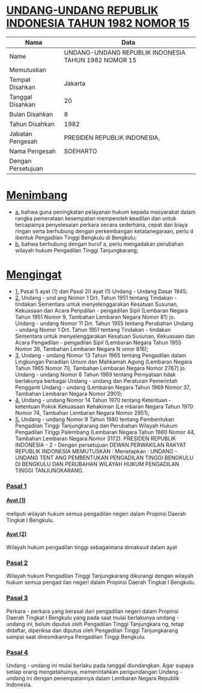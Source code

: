 # [UNDANG-UNDANG REPUBLIK INDONESIA TAHUN 1982 NOMOR 15](http://example.org/legal/document/uu/1982/15)

| Nama | Data |
| ------ | ----- |
|Name|UNDANG-UNDANG REPUBLIK INDONESIA TAHUN 1982 NOMOR 15|
|Memutuskan||
|Tempat Disahkan|Jakarta|
|Tanggal Disahkan|20|
|Bulan Disahkan|8|
|Tahun Disahkan|1982|
|Jabatan Pengesah|PRESIDEN REPUBLIK INDONESIA,|
|Nama Pengesah|SOEHARTO|
|Dengan Persetujuan||
# [Menimbang](http://example.org/legal/document/uu/1982/15/menimbang)

* [a.](http://example.org/legal/document/uu/1982/15/menimbang/point/a) bahwa guna peningkatan pelayanan hukum kepada masyarakat dalam rangka pemerataan kesempatan memperoleh keadilan dan untuk tercapainya penyelesaian perkara secara sederhana, cepat dan biaya ringan serta berhubung dengan perkembangan ketatanegaraan, perlu d ibentuk Pengadilan Tinggi Bengkulu di Bengkulu;
* [b.](http://example.org/legal/document/uu/1982/15/menimbang/point/b) bahwa berhubung dengan huruf a, perlu mengadakan perubahan wilayah hukum Pengadilan Tinggi Tanjungkarang;
# [Mengingat](http://example.org/legal/document/uu/1982/15/mengingat)

* [1.](http://example.org/legal/document/uu/1982/15/mengingat/point/0001) Pasal 5 ayat (1) dan Pasal 20 ayat (1) Undang - Undang Dasar 1945;
* [2.](http://example.org/legal/document/uu/1982/15/mengingat/point/0002) Undang - und ang Nomor 1 Drt. Tahun 1951 tentang Tindakan - tindakan Sementara untuk menyelenggarakan Kesatuan Susunan, Kekuasaan dan Acara Penpdilan - pengadilan Sipil (Lembaran Negara Tahun 1951 Nomor 9, Tambahan Lembaran Negara Nomor 81) jo. Undang - undang Nomor 11 Drt. Tahun 1955 tentang Perubahan Undang - undang Nomor 1 Drt. Tahun 1951 tentang Tindakan - tindakan Sementara untuk menyelenggarakan Kesatuan Susunan, Kekuasaan dan Acara Pengadilan - pengadilan Sipil (Lembaran Negara Tahun 1955 Nomor 36, Tambahan Lembaran Negara N omor 816);
* [3.](http://example.org/legal/document/uu/1982/15/mengingat/point/0003) Undang - undang Nomor 13 Tahun 1965 tentang Pengadilan dalam Lingkungan Peradilan Umum dan Mahkamah Agung (Lembaran Negara Tahun 1965 Nomor 70, Tambahan Lembaran Negara Nomor 2767) jo. Undang - undang Nomor 6 Tahun 1969 tentang Pernyataan tidak berlakunya berbagai Undang - undang dan Peraturan Pemerintah Pengganti Undang - undang (Lembaran Negara Tahun 1969 Nomor 37, Tambahan Lembaran Negara Nomor 2901);
* [4.](http://example.org/legal/document/uu/1982/15/mengingat/point/0004) Undang - undang Nomor 14 Tahun 1970 tentang Ketentuan - ketentuan Pokok Kekuasaan Kehakiman (Le mbaran Negara Tahun 1970 Nomor 74, Tambahan Lembaran Negara Nomor 2951);
* [5.](http://example.org/legal/document/uu/1982/15/mengingat/point/0005) Undang - undang Nomor 9 Tahun 1980 tentang Pembentukan Pengadilan Tinggi Tanjungkarang dan Perubahan Wilayah Hukum Pengadilan Tinggi Palembang (Lembaran Negara Tahun 1980 Nomor 44, Tambahan Lembaran Negara.Nomor 3172). PRESIDEN REPUBLIK INDONESIA - 2 - Dengan persetujuan DEWAN PERWAKILAN RAKYAT REPUBLIK INDONESIA MEMUTUSKAN : Menetapkan : UNDANG - UNDANG TENT ANG PEMBENTUKAN PENGADILAN TINGGI BENGKULU DI BENGKULU DAN PERUBAHAN WILAYAH HUKUM PENGADILAN TINGGI TANJUNGKARANG.

### [Pasal 1](http://example.org/legal/document/uu/1982/15/pasal/0001)

#### [Ayat (1)](http://example.org/legal/document/uu/1982/15/pasal/0001/version/19820820/ayat/0001)
meliputi wilayah hukum semua pengadilan negeri dalam Propinsi Daerah Tingkat I Bengkulu.

#### [Ayat (2)](http://example.org/legal/document/uu/1982/15/pasal/0001/version/19820820/ayat/0002)
Wilayah hukum pengadilan tinggi sebagaimana dimaksud dalam ayat


### [Pasal 2](http://example.org/legal/document/uu/1982/15/pasal/0002)
Wilayah hukum Pengadilan Tinggi Tanjungkarang dikurangi dengan wilayah hukum semua pengad ilan negeri dalam Propinsi Daerah Tingkat I Bengkulu.


### [Pasal 3](http://example.org/legal/document/uu/1982/15/pasal/0003)
Perkara - perkara yang berasal dari pengadilan negeri dalam Propinsi Daerah Tingkat I Bengkulu yang pada saat mulai berlakunya undang - undang ini, belum diputus oleh Pengadilan Tinggi Tanjungkara ng, tetap didaftar, diperiksa dan diputus oleh Pengadilan Tinggi Tanjungkarang sampai saat diresmikannya Pengadilan Tinggi Bengkulu.


### [Pasal 4](http://example.org/legal/document/uu/1982/15/pasal/0004)
Undang - undang ini mulai berlaku pada tanggal diundangkan. Agar supaya setiap orang mengetahuinya, memerintahkan pengundangan Undang - undang ini dengan penempatannya dalam Lembaran Negara Republik Indonesia.
